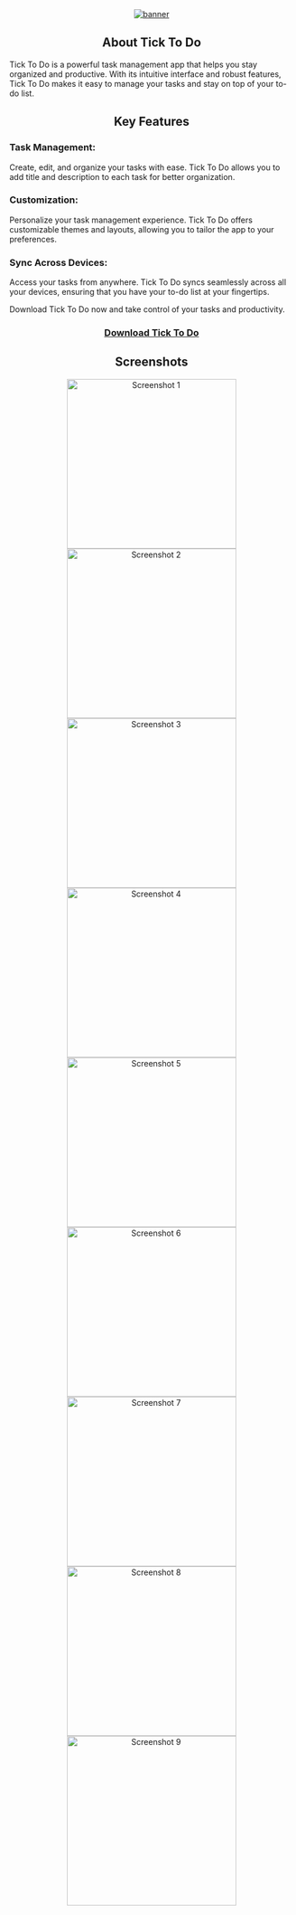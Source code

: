 <div align="center">
    <a href="https://bit.ly/TickToDo" target="_blank">
        <img src="https://github.com/erkam-dev/tick_to_do/assets/62347408/c64e70f4-4b8d-49d4-8aef-9be92d731f14" alt="banner" style="max-width:100%;" />
    </a>
</div>


<h2 align="center">
    About Tick To Do
</h2>
<p>
    Tick To Do is a powerful task management app that helps you stay organized and productive. With its intuitive interface and robust features, Tick To Do makes it easy to manage your tasks and stay on top of your to-do list.
</p>

<h2 align="center">
    Key Features
</h2>
<h3>
    Task Management:
</h3>
<p>
    Create, edit, and organize your tasks with ease. Tick To Do allows you to add title and description to each task for better organization.
</p>
<h3>
    Customization:
</h3>
<p>
    Personalize your task management experience. Tick To Do offers customizable themes and layouts, allowing you to tailor the app to your preferences.
</p>
<h3>
    Sync Across Devices:
</h3>
<p>
    Access your tasks from anywhere. Tick To Do syncs seamlessly across all your devices, ensuring that you have your to-do list at your fingertips.
</p>
<p>
    Download Tick To Do now and take control of your tasks and productivity.
</p>
<h3 align="center">
    <a href="https://bit.ly/TickToDo" target="_blank">
        Download Tick To Do
    </a>
</h3>

<h2 align="center">
    Screenshots
</h2>
<div align="center">
    <img src="https://github.com/erkam-dev/tick_to_do/assets/62347408/ae11757d-ca21-4f6a-a789-4e5225ba24aa" alt="Screenshot 1" width="300">
    <img src="https://github.com/erkam-dev/tick_to_do/assets/62347408/3907b388-c824-499c-9b3a-9ba71e00048a" alt="Screenshot 2" width="300">
    <img src="https://github.com/erkam-dev/tick_to_do/assets/62347408/75607f51-23de-4e15-8ec8-adbed990131c" alt="Screenshot 3" width="300">
    <img src="https://github.com/erkam-dev/tick_to_do/assets/62347408/725628e4-1d04-4025-ae21-c3cd6d4d9d09" alt="Screenshot 4" width="300">
    <img src="https://github.com/erkam-dev/tick_to_do/assets/62347408/feb70687-0cdb-4fab-977a-fd15c15b6d55" alt="Screenshot 5" width="300">
    <img src="https://github.com/erkam-dev/tick_to_do/assets/62347408/0217fb47-d8d9-4e3b-b801-f1189058167e" alt="Screenshot 6" width="300">
    <img src="https://github.com/erkam-dev/tick_to_do/assets/62347408/b9c08cec-33e2-4df8-b7a2-5f21241ee3b6" alt="Screenshot 7" width="300">
    <img src="https://github.com/erkam-dev/tick_to_do/assets/62347408/758b7263-5729-47f2-89c0-c3f6b22f3cc4" alt="Screenshot 8" width="300">
    <img src="https://github.com/erkam-dev/tick_to_do/assets/62347408/cc6f9851-a792-43b8-a760-a8c5fe11e501" alt="Screenshot 9" width="300">
</div>
